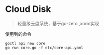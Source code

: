 # Cloud Disk    
> 轻量级云盘系统，基于go-zero ,xorm实现

使用到的命令
```text
goctl api new core
go run core.go -f etc/core-api.yaml

```